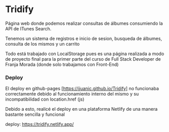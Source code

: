 # Tridify
Página web donde podemos realizar consultas de álbumes consumiendo la API de ITunes Search.

Tenemos un sistema de registros e inicio de sesion, busqueda de álbumes, consulta de los mismos y un carrito

Todo está trabajado con LocalStorage pues es una página realizada a modo de proyecto final para la primer parte del curso de Full Stack Developer de Franja Morada (donde solo trabajamos con Front-End)

### Deploy
El deploy en github-pages [https://jjuanic.github.io/Tridify] no funcionaba correctamente debido al funcionamiento interno del mismo y su incompatibilidad con location.href (js)

Debido a esto, realicé el deploy en una plataforma Netlify de una manera bastante sencilla y funcional

deploy: https://tridify.netlify.app/

